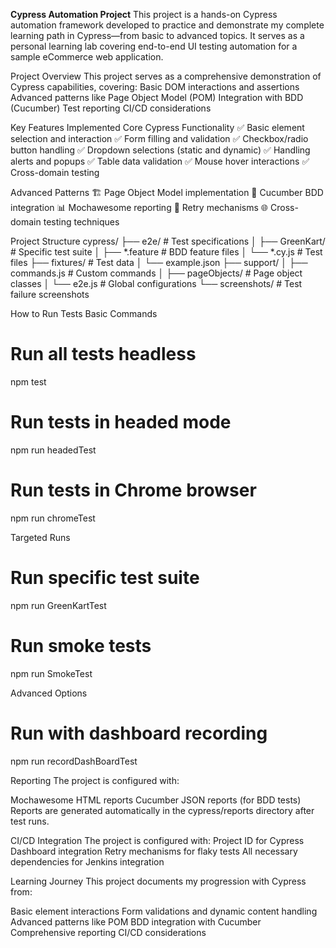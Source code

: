 **Cypress Automation Project**
This project is a hands-on Cypress automation framework developed to practice and demonstrate my complete learning path in Cypress—from basic to advanced topics. It serves as a personal learning lab covering end-to-end UI testing automation for a sample eCommerce web application.

Project Overview
This project serves as a comprehensive demonstration of Cypress capabilities, covering:
    Basic DOM interactions and assertions
    Advanced patterns like Page Object Model (POM)
    Integration with BDD (Cucumber)
    Test reporting
    CI/CD considerations

Key Features Implemented
  Core Cypress Functionality
    ✅ Basic element selection and interaction
    ✅ Form filling and validation
    ✅ Checkbox/radio button handling
    ✅ Dropdown selections (static and dynamic)
    ✅ Handling alerts and popups
    ✅ Table data validation
    ✅ Mouse hover interactions
    ✅ Cross-domain testing

Advanced Patterns
  🏗️ Page Object Model implementation
  🥒 Cucumber BDD integration
  📊 Mochawesome reporting
  🔄 Retry mechanisms
  🌐 Cross-domain testing techniques

Project Structure
cypress/
├── e2e/                  # Test specifications
│   ├── GreenKart/        # Specific test suite
│   ├── *.feature         # BDD feature files
│   └── *.cy.js           # Test files
├── fixtures/             # Test data
│   └── example.json
├── support/
│   ├── commands.js       # Custom commands
│   ├── pageObjects/      # Page object classes
│   └── e2e.js            # Global configurations
└── screenshots/          # Test failure screenshots

How to Run Tests
Basic Commands

# Run all tests headless
npm test

# Run tests in headed mode
npm run headedTest

# Run tests in Chrome browser
npm run chromeTest

Targeted Runs

# Run specific test suite
npm run GreenKartTest

# Run smoke tests
npm run SmokeTest

Advanced Options

# Run with dashboard recording
npm run recordDashBoardTest

Reporting
The project is configured with:

  Mochawesome HTML reports
  Cucumber JSON reports (for BDD tests)
  Reports are generated automatically in the cypress/reports directory after test runs.

CI/CD Integration
The project is configured with:
  Project ID for Cypress Dashboard integration
  Retry mechanisms for flaky tests
  All necessary dependencies for Jenkins integration

Learning Journey
This project documents my progression with Cypress from:

  Basic element interactions
  Form validations and dynamic content handling
  Advanced patterns like POM
  BDD integration with Cucumber
  Comprehensive reporting
  CI/CD considerations
